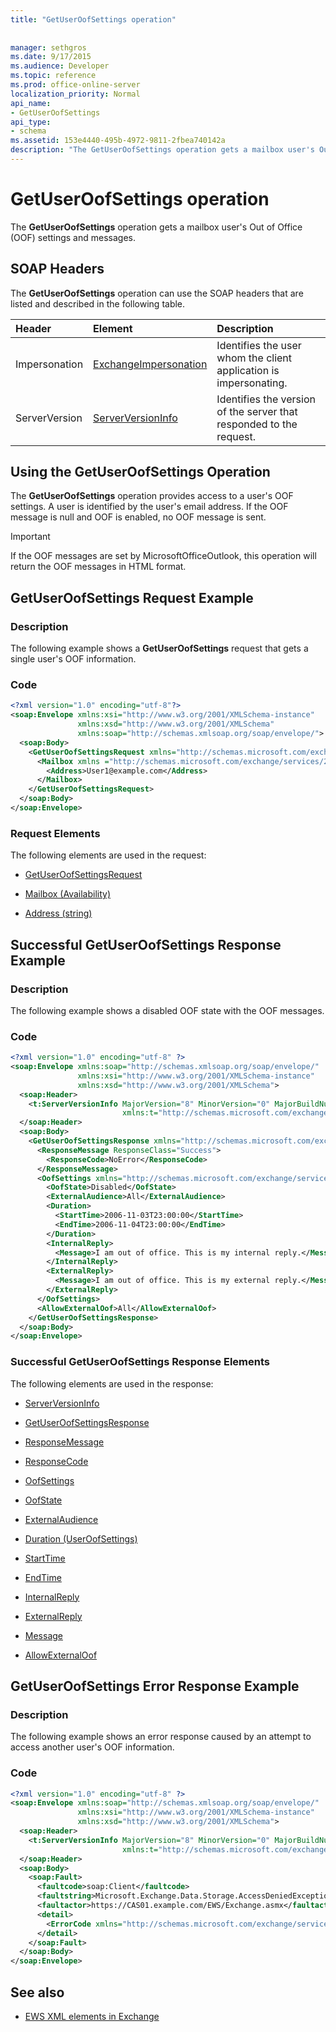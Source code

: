 ```yaml
---
title: "GetUserOofSettings operation"
 
 
manager: sethgros
ms.date: 9/17/2015
ms.audience: Developer
ms.topic: reference
ms.prod: office-online-server
localization_priority: Normal
api_name:
- GetUserOofSettings
api_type:
- schema
ms.assetid: 153e4440-495b-4972-9811-2fbea740142a
description: "The GetUserOofSettings operation gets a mailbox user's Out of Office (OOF) settings and messages."
---
```


# GetUserOofSettings operation

The **GetUserOofSettings** operation gets a mailbox user's Out of Office (OOF) settings and messages. 
  
## SOAP Headers

The **GetUserOofSettings** operation can use the SOAP headers that are listed and described in the following table. 
  
|**Header**|**Element**|**Description**|
|:-----|:-----|:-----|
|Impersonation  <br/> |[ExchangeImpersonation](exchangeimpersonation.md) <br/> |Identifies the user whom the client application is impersonating.  <br/> |
|ServerVersion  <br/> |[ServerVersionInfo](serverversioninfo.md) <br/> |Identifies the version of the server that responded to the request.  <br/> |
   
## Using the GetUserOofSettings Operation

The **GetUserOofSettings** operation provides access to a user's OOF settings. A user is identified by the user's email address. If the OOF message is null and OOF is enabled, no OOF message is sent. 
  
> [!IMPORTANT]
> If the OOF messages are set by MicrosoftOfficeOutlook, this operation will return the OOF messages in HTML format. 
  
## GetUserOofSettings Request Example

### Description

The following example shows a **GetUserOofSettings** request that gets a single user's OOF information. 
  
### Code

```XML
<?xml version="1.0" encoding="utf-8"?>
<soap:Envelope xmlns:xsi="http://www.w3.org/2001/XMLSchema-instance" 
               xmlns:xsd="http://www.w3.org/2001/XMLSchema" 
               xmlns:soap="http://schemas.xmlsoap.org/soap/envelope/">
  <soap:Body>
    <GetUserOofSettingsRequest xmlns="http://schemas.microsoft.com/exchange/services/2006/messages">
      <Mailbox xmlns ="http://schemas.microsoft.com/exchange/services/2006/types">
        <Address>User1@example.com</Address>
      </Mailbox>
    </GetUserOofSettingsRequest>
  </soap:Body>
</soap:Envelope>
```

### Request Elements

The following elements are used in the request:
  
- [GetUserOofSettingsRequest](getuseroofsettingsrequest.md)
    
- [Mailbox (Availability)](mailbox-availability.md)
    
- [Address (string)](address-string.md)
    
## Successful GetUserOofSettings Response Example

### Description

The following example shows a disabled OOF state with the OOF messages.
  
### Code

```XML
<?xml version="1.0" encoding="utf-8" ?>
<soap:Envelope xmlns:soap="http://schemas.xmlsoap.org/soap/envelope/" 
               xmlns:xsi="http://www.w3.org/2001/XMLSchema-instance" 
               xmlns:xsd="http://www.w3.org/2001/XMLSchema">
  <soap:Header>
    <t:ServerVersionInfo MajorVersion="8" MinorVersion="0" MajorBuildNumber="685" MinorBuildNumber="8" 
                         xmlns:t="http://schemas.microsoft.com/exchange/services/2006/types" />
  </soap:Header>
  <soap:Body>
    <GetUserOofSettingsResponse xmlns="http://schemas.microsoft.com/exchange/services/2006/messages">
      <ResponseMessage ResponseClass="Success">
        <ResponseCode>NoError</ResponseCode>
      </ResponseMessage>
      <OofSettings xmlns="http://schemas.microsoft.com/exchange/services/2006/types">
        <OofState>Disabled</OofState>
        <ExternalAudience>All</ExternalAudience>
        <Duration>
          <StartTime>2006-11-03T23:00:00</StartTime>
          <EndTime>2006-11-04T23:00:00</EndTime>
        </Duration>
        <InternalReply>
          <Message>I am out of office. This is my internal reply.</Message>
        </InternalReply>
        <ExternalReply>
          <Message>I am out of office. This is my external reply.</Message>
        </ExternalReply>
      </OofSettings>
      <AllowExternalOof>All</AllowExternalOof>
    </GetUserOofSettingsResponse>
  </soap:Body>
</soap:Envelope>
```

### Successful GetUserOofSettings Response Elements

The following elements are used in the response:
  
- [ServerVersionInfo](serverversioninfo.md)
    
- [GetUserOofSettingsResponse](getuseroofsettingsresponse.md)
    
- [ResponseMessage](responsemessage.md)
    
- [ResponseCode](responsecode.md)
    
- [OofSettings](oofsettings.md)
    
- [OofState](oofstate.md)
    
- [ExternalAudience](externalaudience.md)
    
- [Duration (UserOofSettings)](duration-useroofsettings.md)
    
- [StartTime](starttime.md)
    
- [EndTime](endtime.md)
    
- [InternalReply](internalreply.md)
    
- [ExternalReply](externalreply.md)
    
- [Message](message-ex15websvcsotherref.md)
    
- [AllowExternalOof](allowexternaloof.md)
    
## GetUserOofSettings Error Response Example

### Description

The following example shows an error response caused by an attempt to access another user's OOF information.
  
### Code

```XML
<?xml version="1.0" encoding="utf-8" ?>
<soap:Envelope xmlns:soap="http://schemas.xmlsoap.org/soap/envelope/" 
               xmlns:xsi="http://www.w3.org/2001/XMLSchema-instance" 
               xmlns:xsd="http://www.w3.org/2001/XMLSchema">
  <soap:Header>
    <t:ServerVersionInfo MajorVersion="8" MinorVersion="0" MajorBuildNumber="685" MinorBuildNumber="8" 
                         xmlns:t="http://schemas.microsoft.com/exchange/services/2006/types" />
  </soap:Header>
  <soap:Body>
    <soap:Fault>
      <faultcode>soap:Client</faultcode>
      <faultstring>Microsoft.Exchange.Data.Storage.AccessDeniedException: User is not mailbox owner. User = S-1-5-21-3642464542-282065186-3871681729-1155, MailboxGuid = S-1-5-21-3642464542-282065186-3871681729-1156 ---> User is not mailbox owner. </faultstring>
      <faultactor>https://CAS01.example.com/EWS/Exchange.asmx</faultactor>
      <detail>
        <ErrorCode xmlns="http://schemas.microsoft.com/exchange/services/2006/messages">-2146233088</ErrorCode>
      </detail>
    </soap:Fault>
  </soap:Body>
</soap:Envelope>
```

## See also



- [EWS XML elements in Exchange](ews-xml-elements-in-exchange.md)

